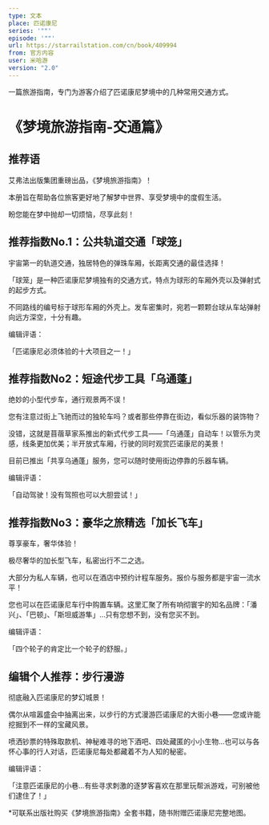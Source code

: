 ```yaml
---
type: 文本
place: 匹诺康尼
series: '""'
episode: '""'
url: https://starrailstation.com/cn/book/409994
from: 官方内容
user: 米哈游
version: "2.0"
---
```

一篇旅游指南，专门为游客介绍了匹诺康尼梦境中的几种常用交通方式。
# 《梦境旅游指南-交通篇》
## 推荐语
艾弗法出版集团重磅出品，《梦境旅游指南》！  

本册旨在帮助各位旅客更好地了解梦中世界、享受梦境中的度假生活。  

盼您能在梦中抛却一切烦恼，尽享此刻！  




## 推荐指数No.1：公共轨道交通「球笼」  
宇宙第一的轨道交通，独居特色的弹珠车厢，长距离交通的最佳选择！  

「球笼」是一种匹诺康尼梦境独有的交通方式，特点为球形的车厢外壳以及弹射式的起步方式。  

不同路线的编号标于球形车厢的外壳上。发车密集时，宛若一颗颗台球从车站弹射向远方深空，十分有趣。  



编辑评语：  

「匹诺康尼必须体验的十大项目之一！」



## 推荐指数No2：短途代步工具「乌通蓬」 
绝妙的小型代步车，通行观景两不误！  

您有注意过街上飞驰而过的独轮车吗？或者那些停靠在街边，看似乐器的装饰物？  

没错，这就是苜蓿草家系推出的新式代步工具——「乌通蓬」自动车！以管乐为灵感，线条更加优美；半开放式车厢，行驶的同时观赏匹诺康尼的美景！  

目前已推出「共享乌通蓬」服务，您可以随时使用街边停靠的乐器车辆。  



编辑评语：  

「自动驾驶！没有驾照也可以大胆尝试！」  



## 推荐指数No3：豪华之旅精选「加长飞车」
尊享豪车，奢华体验！  

极尽奢华的加长型飞车，私密出行不二之选。  

大部分为私人车辆，也可以在酒店中预约计程车服务。报价与服务都是宇宙一流水平！  

您也可以在匹诺康尼车行中购置车辆。这里汇聚了所有响彻寰宇的知名品牌：「潘兴」、「巴顿」、「斯坦威游隼」…只有您想不到，没有您买不到。



编辑评语：

「四个轮子的肯定比一个轮子的舒服。」



## 编辑个人推荐：步行漫游

彻底融入匹诺康尼的梦幻城景！

偶尔从喧嚣盛会中抽离出来，以步行的方式漫游匹诺康尼的大街小巷——您或许能挖掘到不一样的宝藏风景。

喷洒钞票的特殊取款机、神秘难寻的地下酒吧、四处藏匿的小小生物…也可以与各怀心事的行人对话，匹诺康尼每处都藏着不为人知的秘密。



编辑评语：

「注意匹诺康尼的小巷…有些寻求刺激的逐梦客喜欢在那里玩帮派游戏，可别被他们逮住了！」



*可联系出版社购买《梦境旅游指南》全套书籍，随书附赠匹诺康尼完整地图。